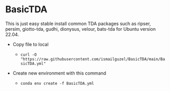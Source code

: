 # BasicTDA


This is just easy stable install common TDA packages such as ripser, persim, giotto-tda, gudhi, dionysus, velour, bats-tda  for Ubuntu version 22.04.

* Copy file to local
  - `curl -O "https://raw.githubusercontent.com/ismailguzel/BasicTDA/main/BasicTDA.yml"`


* Create new environment with this command
  - `conda env create -f BasicTDA.yml`
